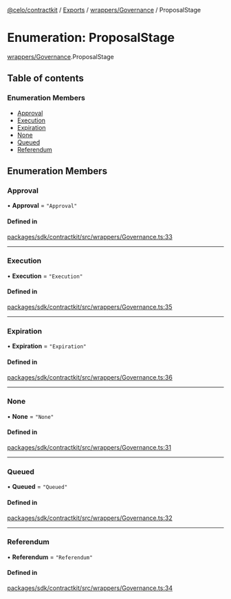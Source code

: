 [@celo/contractkit](../README.md) / [Exports](../modules.md) / [wrappers/Governance](../modules/wrappers_Governance.md) / ProposalStage

# Enumeration: ProposalStage

[wrappers/Governance](../modules/wrappers_Governance.md).ProposalStage

## Table of contents

### Enumeration Members

- [Approval](wrappers_Governance.ProposalStage.md#approval)
- [Execution](wrappers_Governance.ProposalStage.md#execution)
- [Expiration](wrappers_Governance.ProposalStage.md#expiration)
- [None](wrappers_Governance.ProposalStage.md#none)
- [Queued](wrappers_Governance.ProposalStage.md#queued)
- [Referendum](wrappers_Governance.ProposalStage.md#referendum)

## Enumeration Members

### Approval

• **Approval** = ``"Approval"``

#### Defined in

[packages/sdk/contractkit/src/wrappers/Governance.ts:33](https://github.com/celo-org/developer-tooling/blob/master/packages/sdk/contractkit/src/wrappers/Governance.ts#L33)

___

### Execution

• **Execution** = ``"Execution"``

#### Defined in

[packages/sdk/contractkit/src/wrappers/Governance.ts:35](https://github.com/celo-org/developer-tooling/blob/master/packages/sdk/contractkit/src/wrappers/Governance.ts#L35)

___

### Expiration

• **Expiration** = ``"Expiration"``

#### Defined in

[packages/sdk/contractkit/src/wrappers/Governance.ts:36](https://github.com/celo-org/developer-tooling/blob/master/packages/sdk/contractkit/src/wrappers/Governance.ts#L36)

___

### None

• **None** = ``"None"``

#### Defined in

[packages/sdk/contractkit/src/wrappers/Governance.ts:31](https://github.com/celo-org/developer-tooling/blob/master/packages/sdk/contractkit/src/wrappers/Governance.ts#L31)

___

### Queued

• **Queued** = ``"Queued"``

#### Defined in

[packages/sdk/contractkit/src/wrappers/Governance.ts:32](https://github.com/celo-org/developer-tooling/blob/master/packages/sdk/contractkit/src/wrappers/Governance.ts#L32)

___

### Referendum

• **Referendum** = ``"Referendum"``

#### Defined in

[packages/sdk/contractkit/src/wrappers/Governance.ts:34](https://github.com/celo-org/developer-tooling/blob/master/packages/sdk/contractkit/src/wrappers/Governance.ts#L34)
